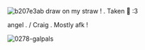 ![b207e3ab](https://github.com/user-attachments/assets/7cc10492-4ea0-4228-9d11-fb820fab1505)
draw on my straw  !  . Taken  💞  :3 



angel  . / Craig  . Mostly afk  ! 


![0278-galpals](https://github.com/user-attachments/assets/847db77a-0b22-4a03-92e6-b183b5965dca)